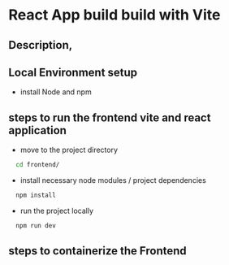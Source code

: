 # React App build build with Vite 

## Description,

## Local Environment setup
- install Node and npm 

## steps to run the frontend vite and react application
- move to the project directory
```bash
  cd frontend/
```
- install necessary node modules / project dependencies
```bash
  npm install
```
- run the project locally
```bash
  npm run dev
```



## steps to containerize the Frontend
